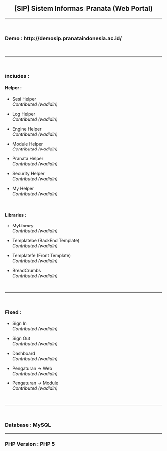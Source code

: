 #
<h2><b><center>[SIP] Sistem Informasi Pranata (Web Portal)</center></b></h2>
<hr><br>

<h3><b>Demo : http://demosip.pranataindonesia.ac.id/</b></h3>
<br><hr><br>

<h3><b>Includes :</b></h3>


   <h4>Helper :</h4>

   - Sesi Helper<br>
     <i>Contributed (wadidin)</i>
     <br>

   - Log Helper<br>
     <i>Contributed (wadidin)</i>
     <br>

   - Engine Helper<br>
     <i>Contributed (wadidin)</i>
     <br>

   - Module Helper<br>
     <i>Contributed (wadidin)</i>
     <br>

   - Pranata Helper<br>
     <i>Contributed (wadidin)</i>
     <br>

   - Security Helper<br>
     <i>Contributed (wadidin)</i>
     <br>

   - My Helper<br>
     <i>Contributed (wadidin)</i>
     <br>

     <br>

   <h4>Libraries :</h4>

   - MyLibrary<br>
     <i>Contributed (wadidin)</i>
     <br>

   - Templatebe (BackEnd Template)<br>
     <i>Contributed (wadidin)</i>
     <br>

   - Templatefe (Front Template)<br>
     <i>Contributed (wadidin)</i>
     <br>

   - BreadCrumbs<br>
     <i>Contributed (wadidin)</i>
     <br>

<br><hr><br>

<h3><b>Fixed :</b></h3>

- Sign In<br>
  <i>Contributed (wadidin)</i>
  <br>

- Sign Out<br>
  <i>Contributed (wadidin)</i>
  <br>

- Dashboard<br>
  <i>Contributed (wadidin)</i>
  <br>

- Pengaturan -> Web<br>
  <i>Contributed (wadidin)</i>
  <br>

- Pengaturan -> Module<br>
  <i>Contributed (wadidin)</i>
  <br>

<br><hr><br>

<h3>Database : MySQL</h3>
<hr>
<h3>PHP Version : PHP 5</h3>

